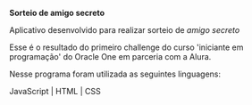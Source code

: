 **Sorteio de amigo secreto**

Aplicativo desenvolvido para realizar sorteio de _amigo secreto_

Esse é o resultado do primeiro challenge do curso 'iniciante em programação' do Oracle One em parceria com a Alura.

Nesse programa foram utilizada as seguintes linguagens:

JavaScript | HTML | CSS